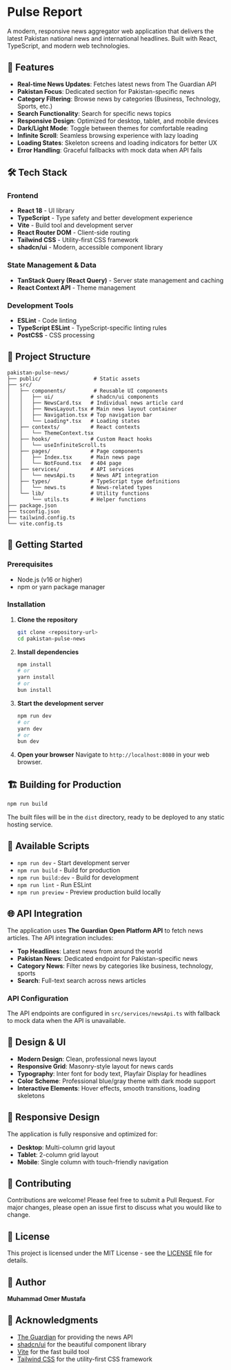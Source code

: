 # Pulse Report

A modern, responsive news aggregator web application that delivers the latest Pakistan national news and international headlines. Built with React, TypeScript, and modern web technologies.

## 🚀 Features

- **Real-time News Updates**: Fetches latest news from The Guardian API
- **Pakistan Focus**: Dedicated section for Pakistan-specific news
- **Category Filtering**: Browse news by categories (Business, Technology, Sports, etc.)
- **Search Functionality**: Search for specific news topics
- **Responsive Design**: Optimized for desktop, tablet, and mobile devices
- **Dark/Light Mode**: Toggle between themes for comfortable reading
- **Infinite Scroll**: Seamless browsing experience with lazy loading
- **Loading States**: Skeleton screens and loading indicators for better UX
- **Error Handling**: Graceful fallbacks with mock data when API fails

## 🛠️ Tech Stack

### Frontend
- **React 18** - UI library
- **TypeScript** - Type safety and better development experience
- **Vite** - Build tool and development server
- **React Router DOM** - Client-side routing
- **Tailwind CSS** - Utility-first CSS framework
- **shadcn/ui** - Modern, accessible component library

### State Management & Data
- **TanStack Query (React Query)** - Server state management and caching
- **React Context API** - Theme management

### Development Tools
- **ESLint** - Code linting
- **TypeScript ESLint** - TypeScript-specific linting rules
- **PostCSS** - CSS processing

## 📁 Project Structure

```
pakistan-pulse-news/
├── public/                 # Static assets
├── src/
│   ├── components/         # Reusable UI components
│   │   ├── ui/            # shadcn/ui components
│   │   ├── NewsCard.tsx   # Individual news article card
│   │   ├── NewsLayout.tsx # Main news layout container
│   │   ├── Navigation.tsx # Top navigation bar
│   │   └── Loading*.tsx   # Loading states
│   ├── contexts/          # React contexts
│   │   └── ThemeContext.tsx
│   ├── hooks/             # Custom React hooks
│   │   └── useInfiniteScroll.ts
│   ├── pages/             # Page components
│   │   ├── Index.tsx      # Main news page
│   │   └── NotFound.tsx   # 404 page
│   ├── services/          # API services
│   │   └── newsApi.ts     # News API integration
│   ├── types/             # TypeScript type definitions
│   │   └── news.ts        # News-related types
│   └── lib/               # Utility functions
│       └── utils.ts       # Helper functions
├── package.json
├── tsconfig.json
├── tailwind.config.ts
└── vite.config.ts
```

## 🚦 Getting Started

### Prerequisites
- Node.js (v16 or higher)
- npm or yarn package manager

### Installation

1. **Clone the repository**
   ```bash
   git clone <repository-url>
   cd pakistan-pulse-news
   ```

2. **Install dependencies**
   ```bash
   npm install
   # or
   yarn install
   # or
   bun install
   ```

3. **Start the development server**
   ```bash
   npm run dev
   # or
   yarn dev
   # or
   bun dev
   ```

4. **Open your browser**
   Navigate to `http://localhost:8080` in your web browser.

## 🏗️ Building for Production

```bash
npm run build
```

The built files will be in the `dist` directory, ready to be deployed to any static hosting service.

## 🔧 Available Scripts

- `npm run dev` - Start development server
- `npm run build` - Build for production
- `npm run build:dev` - Build for development
- `npm run lint` - Run ESLint
- `npm run preview` - Preview production build locally

## 🌐 API Integration

The application uses **The Guardian Open Platform API** to fetch news articles. The API integration includes:

- **Top Headlines**: Latest news from around the world
- **Pakistan News**: Dedicated endpoint for Pakistan-specific news
- **Category News**: Filter news by categories like business, technology, sports
- **Search**: Full-text search across news articles

### API Configuration
The API endpoints are configured in `src/services/newsApi.ts` with fallback to mock data when the API is unavailable.

## 🎨 Design & UI

- **Modern Design**: Clean, professional news layout
- **Responsive Grid**: Masonry-style layout for news cards
- **Typography**: Inter font for body text, Playfair Display for headlines
- **Color Scheme**: Professional blue/gray theme with dark mode support
- **Interactive Elements**: Hover effects, smooth transitions, loading skeletons

## 📱 Responsive Design

The application is fully responsive and optimized for:
- **Desktop**: Multi-column grid layout
- **Tablet**: 2-column grid layout
- **Mobile**: Single column with touch-friendly navigation

## 🤝 Contributing

Contributions are welcome! Please feel free to submit a Pull Request. For major changes, please open an issue first to discuss what you would like to change.

## 📄 License

This project is licensed under the MIT License - see the [LICENSE](LICENSE) file for details.

## 👤 Author

**Muhammad Omer Mustafa**

## 🙏 Acknowledgments

- [The Guardian](https://www.theguardian.com/) for providing the news API
- [shadcn/ui](https://ui.shadcn.com/) for the beautiful component library
- [Vite](https://vitejs.dev/) for the fast build tool
- [Tailwind CSS](https://tailwindcss.com/) for the utility-first CSS framework
